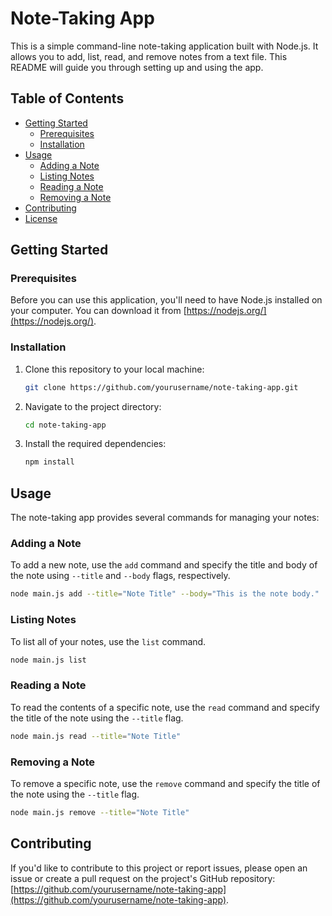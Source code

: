 # Note-Taking App

This is a simple command-line note-taking application built with Node.js. It allows you to add, list, read, and remove notes from a text file. This README will guide you through setting up and using the app.

## Table of Contents

- [Getting Started](#getting-started)
  - [Prerequisites](#prerequisites)
  - [Installation](#installation)
- [Usage](#usage)
  - [Adding a Note](#adding-a-note)
  - [Listing Notes](#listing-notes)
  - [Reading a Note](#reading-a-note)
  - [Removing a Note](#removing-a-note)
- [Contributing](#contributing)
- [License](#license)

## Getting Started

### Prerequisites

Before you can use this application, you'll need to have Node.js installed on your computer. You can download it from [https://nodejs.org/](https://nodejs.org/).

### Installation

1. Clone this repository to your local machine:

   ```bash
   git clone https://github.com/yourusername/note-taking-app.git
   ```

2. Navigate to the project directory:

   ```bash
   cd note-taking-app
   ```

3. Install the required dependencies:

   ```bash
   npm install
   ```

## Usage

The note-taking app provides several commands for managing your notes:

### Adding a Note

To add a new note, use the `add` command and specify the title and body of the note using `--title` and `--body` flags, respectively.

```bash
node main.js add --title="Note Title" --body="This is the note body."
```

### Listing Notes

To list all of your notes, use the `list` command.

```bash
node main.js list
```

### Reading a Note

To read the contents of a specific note, use the `read` command and specify the title of the note using the `--title` flag.

```bash
node main.js read --title="Note Title"
```

### Removing a Note

To remove a specific note, use the `remove` command and specify the title of the note using the `--title` flag.

```bash
node main.js remove --title="Note Title"
```

## Contributing

If you'd like to contribute to this project or report issues, please open an issue or create a pull request on the project's GitHub repository: [https://github.com/yourusername/note-taking-app](https://github.com/yourusername/note-taking-app).


